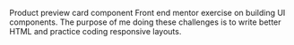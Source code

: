 Product preview card component
Front end mentor exercise on building UI components.
The purpose of me doing these challenges is to write better HTML and practice coding responsive layouts.
